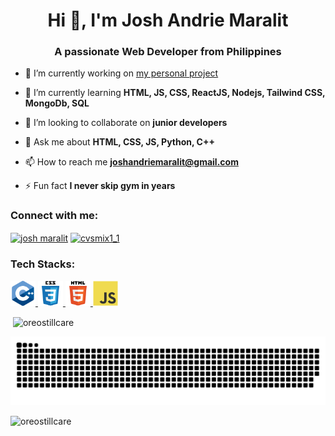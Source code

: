 <h1 align="center">Hi 👋, I'm Josh Andrie Maralit</h1>
<h3 align="center">A passionate Web Developer from Philippines</h3>


- 🔭 I’m currently working on [my personal project](https://oreostillcare.github.io/PROJECT-1/)

- 🌱 I’m currently learning **HTML, JS, CSS, ReactJS, Nodejs, Tailwind CSS, MongoDb, SQL**

- 👯 I’m looking to collaborate on **junior developers**

- 💬 Ask me about **HTML, CSS, JS, Python, C++**

- 📫 How to reach me **joshandriemaralit@gmail.com**

- ⚡ Fun fact **I never skip gym in years**

<h3 align="left">Connect with me:</h3>
<p align="left">
<a href="https://fb.com/josh maralit" target="blank"><img align="center" src="https://raw.githubusercontent.com/rahuldkjain/github-profile-readme-generator/master/src/images/icons/Social/facebook.svg" alt="josh maralit" height="30" width="40" /></a>
<a href="https://instagram.com/cvsmix1_1" target="blank"><img align="center" src="https://raw.githubusercontent.com/rahuldkjain/github-profile-readme-generator/master/src/images/icons/Social/instagram.svg" alt="cvsmix1_1" height="30" width="40" /></a>
</p>

<h3 align="left">Tech Stacks:</h3>
<p align="left"> <a href="https://www.w3schools.com/cpp/" target="_blank" rel="noreferrer"> <img src="https://raw.githubusercontent.com/devicons/devicon/master/icons/cplusplus/cplusplus-original.svg" alt="cplusplus" width="40" height="40"/> </a> <a href="https://www.w3schools.com/css/" target="_blank" rel="noreferrer"> <img src="https://raw.githubusercontent.com/devicons/devicon/master/icons/css3/css3-original-wordmark.svg" alt="css3" width="40" height="40"/> </a> <a href="https://www.w3.org/html/" target="_blank" rel="noreferrer"> <img src="https://raw.githubusercontent.com/devicons/devicon/master/icons/html5/html5-original-wordmark.svg" alt="html5" width="40" height="40"/> </a> <a href="https://developer.mozilla.org/en-US/docs/Web/JavaScript" target="_blank" rel="noreferrer"> <img src="https://raw.githubusercontent.com/devicons/devicon/master/icons/javascript/javascript-original.svg" alt="javascript" width="40" height="40"/> </a> </p>

<p>&nbsp;<img align="center" src="https://github-readme-stats.vercel.app/api?username=oreostillcare&show_icons=true&locale=en" alt="oreostillcare" /></p>



![snake gif](https://github.com/oreostillcare/oreostillcare/blob/output/github-snake-dark.svg)

<p align="left"> <img src="https://komarev.com/ghpvc/?username=oreostillcare&label=Profile%20views&color=0e75b6&style=flat" alt="oreostillcare" /> </p>
